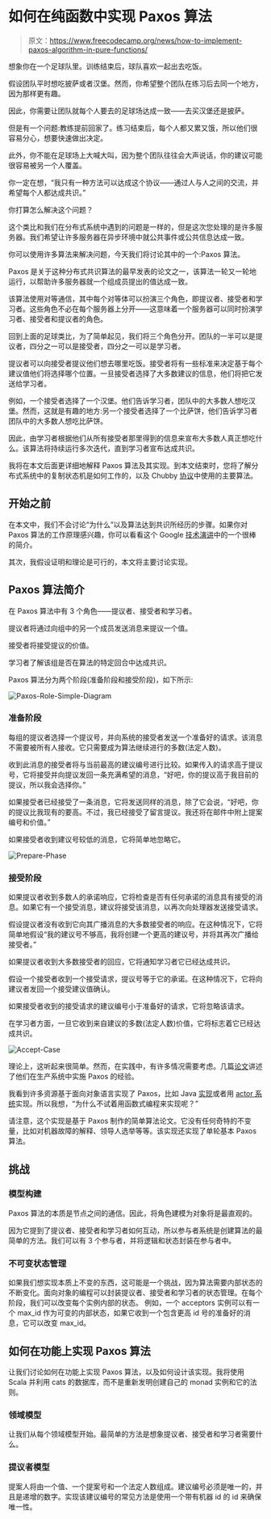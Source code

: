 # 如何在纯函数中实现 Paxos 算法

> 原文：<https://www.freecodecamp.org/news/how-to-implement-paxos-algorithm-in-pure-functions/>

想象你在一个足球队里。训练结束后，球队喜欢一起出去吃饭。

假设团队平时想吃披萨或者汉堡。然而，你希望整个团队在练习后去同一个地方，因为那样更有趣。

因此，你需要让团队就每个人要去的足球场达成一致——去买汉堡还是披萨。

但是有一个问题:教练提前回家了。练习结束后，每个人都又累又饿，所以他们很容易分心，想要快速做出决定。

此外，你不能在足球场上大喊大叫，因为整个团队往往会大声说话，你的建议可能很容易被另一个人覆盖。

你一定在想，“我只有一种方法可以达成这个协议——通过人与人之间的交流，并希望每个人都达成共识。”

你打算怎么解决这个问题？

这个类比和我们在分布式系统中遇到的问题是一样的，但是这次您处理的是许多服务器。我们希望让许多服务器在异步环境中就公共事件或公共信息达成一致。

你可以使用许多算法来解决问题，今天我们将讨论其中的一个:Paxos 算法。

Paxos 是关于这种分布式共识算法的最早发表的论文之一，该算法一轮又一轮地运行，以帮助许多服务器就一个组成员提出的值达成一致。

该算法使用对等通信，其中每个对等体可以扮演三个角色，即提议者、接受者和学习者。这些角色不必在每个服务器上分开——这意味着一个服务器可以同时扮演学习者、接受者和提议者的角色。

回到上面的足球类比，为了简单起见，我们将三个角色分开。团队的一半可以是提议者，四分之一可以是接受者，四分之一可以是学习者。

提议者可以向接受者提议他们想去哪里吃饭。接受者将有一些标准来决定基于每个建议值他们将选择哪个位置。一旦接受者选择了大多数建议的信息，他们将把它发送给学习者。

例如，一个接受者选择了一个汉堡。他们告诉学习者，团队中的大多数人想吃汉堡。然而，这就是有趣的地方:另一个接受者选择了一个比萨饼，他们告诉学习者团队中的大多数人想吃比萨饼。

因此，由学习者根据他们从所有接受者那里得到的信息来宣布大多数人真正想吃什么。该算法将持续运行多次迭代，直到学习者宣布达成共识。

我将在本文后面更详细地解释 Paxos 算法及其实现。到本文结束时，您将了解分布式系统中的复制状态机是如何工作的，以及 Chubby [协议](https://static.googleusercontent.com/media/research.google.com/en//archive/chubby-osdi06.pdf)中使用的主要算法。

## 开始之前

在本文中，我们不会讨论“为什么”以及算法达到共识所经历的步骤。如果你对 Paxos 算法的工作原理感兴趣，你可以看看这个 Google [技术演讲](https://www.youtube.com/watch?v=d7nAGI_NZPk)中的一个很棒的简介。

其次，我假设证明和理论是可行的，本文将主要讨论实现。

## Paxos 算法简介

在 Paxos 算法中有 3 个角色——提议者、接受者和学习者。

提议者将通过向组中的另一个成员发送消息来提议一个值。

接受者将接受提议的价值。

学习者了解该组是否在算法的特定回合中达成共识。

Paxos 算法分为两个阶段(准备阶段和接受阶段)，如下所示:

![Paxos-Role-Simple-Diagram](img/b4e396bd269f9294d0383065d85038f3.png)

### 准备阶段

每组的提议者选择一个提议号，并向系统的接受者发送一个准备好的请求。该消息不需要被所有人接收。它只需要成为算法继续进行的多数(法定人数)。

收到此消息的接受者将与当前最高的建议编号进行比较。如果传入的请求高于提议号，它将接受并向提议发回一条充满希望的消息，“好吧，你的提议高于我目前的提议，所以我会选择你。”

如果接受者已经接受了一条消息，它将发送同样的消息，除了它会说，“好吧，你的提议比我现有的要高。不过，我已经接受了留言提议。我还将在邮件中附上提案编号和价值。”

如果接受者收到建议号较低的消息，它将简单地忽略它。

![Prepare-Phase](img/d0e788c47585b5ac888f04bf984d18ee.png)

### 接受阶段

如果提议者收到多数人的承诺响应，它将检查是否有任何承诺的消息具有接受的消息。如果它有一个接受消息，建议将接受该消息，以再次向处理器发送接受请求。

假设提议者没有收到它向其广播消息的大多数接受者的响应。在这种情况下，它将简单地假设“我的建议号不够高，我将创建一个更高的建议号，并将其再次广播给接受者。”

如果提议者收到大多数接受者的回应，它将通知学习者它已经达成共识。

假设一个接受者收到一个接受请求，提议号等于它的承诺。在这种情况下，它将向建议者发回一个接受建议值确认。

如果接受者收到的接受请求的建议编号小于准备好的请求，它将忽略该请求。

在学习者方面，一旦它收到来自建议的多数(法定人数)价值，它将标志着它已经达成共识。

![Accept-Case](img/6dfc779884c573c870553301df25a240.png)

理论上，这听起来很简单。然而，在实践中，有许多情况需要考虑。几篇[论文](https://static.googleusercontent.com/media/research.google.com/en//archive/paxos_made_live.pdf)讲述了他们在生产系统中实施 Paxos 的经验。

我看到许多资源基于面向对象语言实现了 Paxos，比如 Java [实现](https://github.com/cocagne/paxos#cocagnepaxosessential)或者用 [actor 系统](https://github.com/ahanwadi/paxos)实现。所以我想，“为什么不试着用函数式编程来实现呢？”

请注意，这个实现是基于 Paxos 制作的简单算法论文。它没有任何奇特的不变量，比如对机器故障的解释、领导人选举等等。该实现还实现了单轮基本 Paxos 算法。

## 挑战

### 模型构建

Paxos 算法的本质是节点之间的通信。因此，将角色建模为对象将是最直观的。

因为它提到了提议者、接受者和学习者如何互动，所以参与者系统是创建算法的最简单的方法。我们可以有 3 个参与者，并将逻辑和状态封装在参与者中。

### 不可变状态管理

如果我们想实现本质上不变的东西，这可能是一个挑战，因为算法需要内部状态的不断变化。面向对象的编程可以封装提议者、接受者和学习者的状态管理。在每个阶段，我们可以改变每个实例内部的状态。
例如，一个 acceptors 实例可以有一个 max_id 作为可变的内部状态，如果它收到一个包含更高 id 号的准备好的消息，它可以改变 max_id。

## 如何在功能上实现 Paxos 算法

让我们讨论如何在功能上实现 Paxos 算法，以及如何设计该实现。我将使用 Scala 并利用 cats 的数据库，而不是重新发明创建自己的 monad 实例和它的法则。

### 领域模型

让我们从每个领域模型开始。最简单的方法是想象提议者、接受者和学习者需要什么。

### 提议者模型

提案人将由一个值、一个提案号和一个法定人数组成。建议编号必须是唯一的，并且是递增的数字。实现该建议编号的常见方法是使用一个带有机器 id 的 id 来确保唯一性。